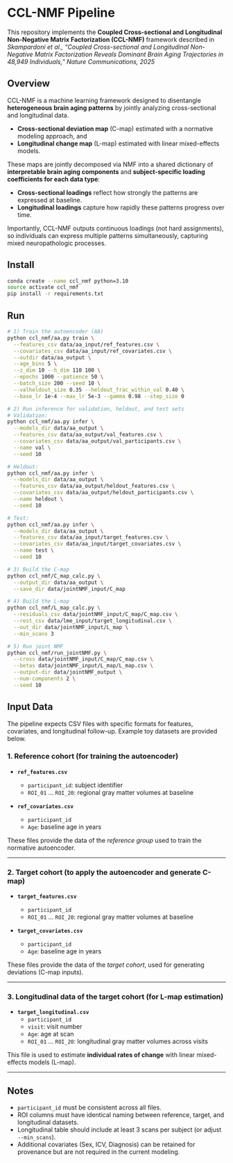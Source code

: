 # CCL-NMF Pipeline
This repository implements the **Coupled Cross-sectional and Longitudinal Non-Negative Matrix Factorization (CCL-NMF)** framework described in  
*Skampardoni et al., “Coupled Cross-sectional and Longitudinal Non-Negative Matrix Factorization Reveals Dominant Brain Aging Trajectories in 48,949 Individuals,” Nature Communications, 2025*

## Overview
CCL-NMF is a machine learning framework designed to disentangle **heterogeneous brain aging patterns** by jointly analyzing cross-sectional and longitudinal data.
- **Cross-sectional deviation map** (C-map) estimated with a normative modeling approach, and  
- **Longitudinal change map** (L-map) estimated with linear mixed-effects models.  

These maps are jointly decomposed via NMF into a shared dictionary of **interpretable brain aging components** and **subject-specific loading coefficients for each data type**:
- **Cross-sectional loadings** reflect how strongly the patterns are expressed at baseline.
- **Longitudinal loadings** capture how rapidly these patterns progress over time.

Importantly, CCL-NMF outputs continuous loadings (not hard assignments), so individuals
can express multiple patterns simultaneously, capturing mixed neuropathologic processes.


## Install
```bash
conda create --name ccl_nmf python=3.10
source activate ccl_nmf
pip install -r requirements.txt
```

## Run
```bash
# 1) Train the autoencoder (AA)
python ccl_nmf/aa.py train \
  --features_csv data/aa_input/ref_features.csv \
  --covariates_csv data/aa_input/ref_covariates.csv \
  --outdir data/aa_output \
  --age_bins 5 \
  --z_dim 10 --h_dim 110 100 \
  --epochs 1000 --patience 50 \
  --batch_size 200 --seed 10 \
  --valheldout_size 0.35 --heldout_frac_within_val 0.40 \
  --base_lr 1e-4 --max_lr 5e-3 --gamma 0.98 --step_size 0

# 2) Run inference for validation, heldout, and test sets
# Validation:
python ccl_nmf/aa.py infer \
  --models_dir data/aa_output \
  --features_csv data/aa_output/val_features.csv \
  --covariates_csv data/aa_output/val_participants.csv \
  --name val \
  --seed 10

# Heldout:
python ccl_nmf/aa.py infer \
  --models_dir data/aa_output \
  --features_csv data/aa_output/heldout_features.csv \
  --covariates_csv data/aa_output/heldout_participants.csv \
  --name heldout \
  --seed 10

# Test:
python ccl_nmf/aa.py infer \
  --models_dir data/aa_output \
  --features_csv data/aa_input/target_features.csv \
  --covariates_csv data/aa_input/target_covariates.csv \
  --name test \
  --seed 10

# 3) Build the C-map
python ccl_nmf/C_map_calc.py \
  --output_dir data/aa_output \
  --save_dir data/jointNMF_input/C_map

# 4) Build the L-map
python ccl_nmf/L_map_calc.py \
  --residuals_csv data/jointNMF_input/C_map/C_map.csv \
  --rest_csv data/lme_input/target_longitudinal.csv \
  --out_dir data/jointNMF_input/L_map \
  --min_scans 3

# 5) Run joint NMF
python ccl_nmf/run_jointNMF.py \
  --cross data/jointNMF_input/C_map/C_map.csv \
  --betas data/jointNMF_input/L_map/L_map.csv \
  --output-dir data/jointNMF_output \
  --num-components 2 \
  --seed 10
```

## Input Data

The pipeline expects CSV files with specific formats for features, covariates, and longitudinal follow-up. Example toy datasets are provided below.

### 1. Reference cohort (for training the autoencoder)
- **`ref_features.csv`**  
  - `participant_id`: subject identifier  
  - `ROI_01` … `ROI_20`: regional gray matter volumes at baseline  

- **`ref_covariates.csv`**  
  - `participant_id`  
  - `Age`: baseline age in years  

These files provide the data of the *reference group* used to train the normative autoencoder.

---

### 2. Target cohort (to apply the autoencoder and generate C-map)
- **`target_features.csv`**  
  - `participant_id`  
  - `ROI_01` … `ROI_20`: regional gray matter volumes at baseline  

- **`target_covariates.csv`**  
  - `participant_id`  
  - `Age`: baseline age in years  

These files provide the data of the *target cohort*, used for generating deviations (C-map inputs).

---

### 3. Longitudinal data of the target cohort (for L-map estimation)
- **`target_longitudinal.csv`**  
  - `participant_id`  
  - `visit`: visit number  
  - `Age`: age at scan  
  - `ROI_01` … `ROI_20`: longitudinal gray matter volumes across visits  

This file is used to estimate **individual rates of change** with linear mixed-effects models (L-map).

---

## Notes
- `participant_id` must be consistent across all files.  
- ROI columns must have identical naming between reference, target, and longitudinal datasets.  
- Longitudinal table should include at least 3 scans per subject (or adjust `--min_scans`).  
- Additional covariates (Sex, ICV, Diagnosis) can be retained for provenance but are not required in the current modeling.  
